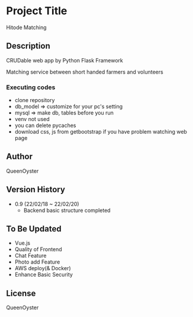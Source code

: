 # Project Title

Hitode Matching

## Description

CRUDable web app by Python Flask Framework

Matching service between short handed farmers and volunteers

### Executing codes

- clone repository
- db_model => customize for your pc's setting
- mysql => make db, tables before you run
- venv not used
- you can delete pycaches
- download css, js from getbootstrap if you have problem watching web page

## Author

QueenOyster

## Version History

- 0.9 (22/02/18 ~ 22/02/20)
  - Backend basic structure completed

## To Be Updated
 + Vue.js
 + Quality of Frontend
 + Chat Feature
 + Photo add Feature
 + AWS deploy(& Docker)
 + Enhance Basic Security
 
## License

QueenOyster
